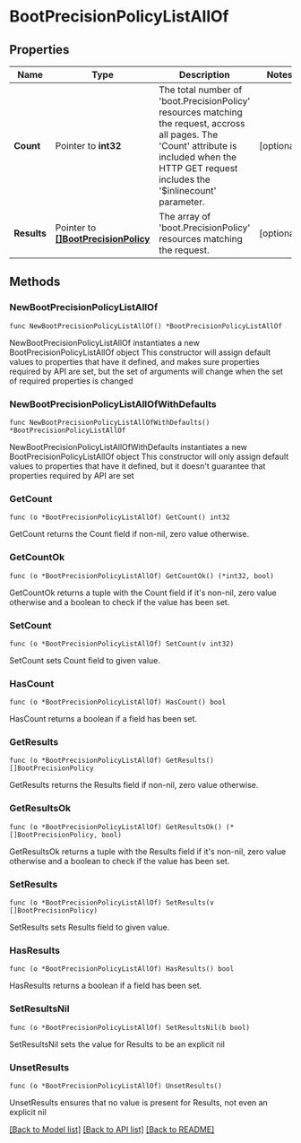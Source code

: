 # BootPrecisionPolicyListAllOf

## Properties

Name | Type | Description | Notes
------------ | ------------- | ------------- | -------------
**Count** | Pointer to **int32** | The total number of &#39;boot.PrecisionPolicy&#39; resources matching the request, accross all pages. The &#39;Count&#39; attribute is included when the HTTP GET request includes the &#39;$inlinecount&#39; parameter. | [optional] 
**Results** | Pointer to [**[]BootPrecisionPolicy**](BootPrecisionPolicy.md) | The array of &#39;boot.PrecisionPolicy&#39; resources matching the request. | [optional] 

## Methods

### NewBootPrecisionPolicyListAllOf

`func NewBootPrecisionPolicyListAllOf() *BootPrecisionPolicyListAllOf`

NewBootPrecisionPolicyListAllOf instantiates a new BootPrecisionPolicyListAllOf object
This constructor will assign default values to properties that have it defined,
and makes sure properties required by API are set, but the set of arguments
will change when the set of required properties is changed

### NewBootPrecisionPolicyListAllOfWithDefaults

`func NewBootPrecisionPolicyListAllOfWithDefaults() *BootPrecisionPolicyListAllOf`

NewBootPrecisionPolicyListAllOfWithDefaults instantiates a new BootPrecisionPolicyListAllOf object
This constructor will only assign default values to properties that have it defined,
but it doesn't guarantee that properties required by API are set

### GetCount

`func (o *BootPrecisionPolicyListAllOf) GetCount() int32`

GetCount returns the Count field if non-nil, zero value otherwise.

### GetCountOk

`func (o *BootPrecisionPolicyListAllOf) GetCountOk() (*int32, bool)`

GetCountOk returns a tuple with the Count field if it's non-nil, zero value otherwise
and a boolean to check if the value has been set.

### SetCount

`func (o *BootPrecisionPolicyListAllOf) SetCount(v int32)`

SetCount sets Count field to given value.

### HasCount

`func (o *BootPrecisionPolicyListAllOf) HasCount() bool`

HasCount returns a boolean if a field has been set.

### GetResults

`func (o *BootPrecisionPolicyListAllOf) GetResults() []BootPrecisionPolicy`

GetResults returns the Results field if non-nil, zero value otherwise.

### GetResultsOk

`func (o *BootPrecisionPolicyListAllOf) GetResultsOk() (*[]BootPrecisionPolicy, bool)`

GetResultsOk returns a tuple with the Results field if it's non-nil, zero value otherwise
and a boolean to check if the value has been set.

### SetResults

`func (o *BootPrecisionPolicyListAllOf) SetResults(v []BootPrecisionPolicy)`

SetResults sets Results field to given value.

### HasResults

`func (o *BootPrecisionPolicyListAllOf) HasResults() bool`

HasResults returns a boolean if a field has been set.

### SetResultsNil

`func (o *BootPrecisionPolicyListAllOf) SetResultsNil(b bool)`

 SetResultsNil sets the value for Results to be an explicit nil

### UnsetResults
`func (o *BootPrecisionPolicyListAllOf) UnsetResults()`

UnsetResults ensures that no value is present for Results, not even an explicit nil

[[Back to Model list]](../README.md#documentation-for-models) [[Back to API list]](../README.md#documentation-for-api-endpoints) [[Back to README]](../README.md)


